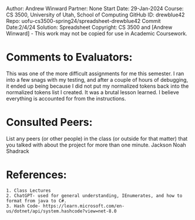 ﻿Author:     Andrew Winward
Partner:    None
Start Date: 29-Jan-2024
Course:     CS 3500, University of Utah, School of Computing
GitHub ID:  drewblue42
Repo:       uofu-cs3500-spring24/spreadsheet-drewblue42
Commit Date:2/4/24 
Solution:   Spreadsheet
Copyright:  CS 3500 and [Andrew Winward] - This work may not be copied for use in Academic Coursework.

# Comments to Evaluators:
This was one of the more difficult assignments for me this semester. I ran into a few snags with my testing, and after 
a couple of hours of debugging, it ended up being because I did not put my normalized tokens back into the
normalized tokens list I created. It was a brutal lesson learned. I believe everything is accounted for from the instructions.

# Consulted Peers:

List any peers (or other people) in the class (or outside for that matter) that you talked with about the project for more than one minute.
Jackson
Noah
Shadrack



# References:

    1. Class Lectures
    2. ChatGPT- used for general understanding, IEnumerates, and how to format from java to C#.
    3. Hash Code- https://learn.microsoft.com/en-us/dotnet/api/system.hashcode?view=net-8.0
